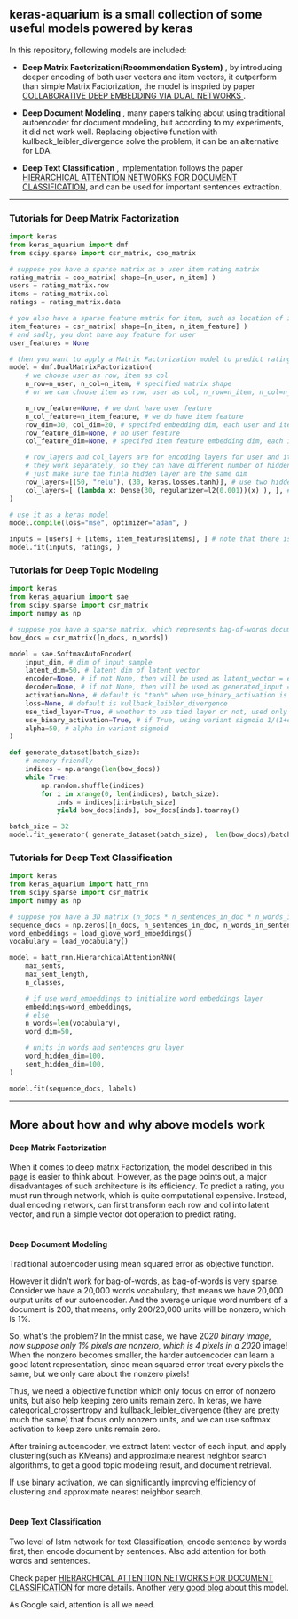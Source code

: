 ## keras-aquarium is a small collection of some useful models powered by keras  

In this repository, following models are included:

- __Deep Matrix Factorization(Recommendation System)__ , by introducing deeper encoding of both user vectors and item vectors, it outperform than simple Matrix Factorization, the model is inspried by paper [COLLABORATIVE DEEP EMBEDDING VIA DUAL NETWORKS ](https://openreview.net/pdf?id=r1w7Jdqxl).

- __Deep Document Modeling__ , many papers talking about using traditional autoencoder for document modeling, but according to my experiments, it did not work well. Replacing objective function with kullback\_leibler\_divergence solve the problem, it can be an alternative for LDA.

- __Deep Text Classification__ , implementation follows the paper [HIERARCHICAL ATTENTION NETWORKS FOR DOCUMENT CLASSIFICATION](https://www.cs.cmu.edu/~hovy/papers/16HLT-hierarchical-attention-networks.pdf), and can be used for important sentences extraction.


------------------------------------------------------  


### Tutorials for Deep Matrix Factorization  

```python
import keras
from keras_aquarium import dmf
from scipy.sparse import csr_matrix, coo_matrix

# suppose you have a sparse matrix as a user item rating matrix
rating_matrix = coo_matrix( shape=[n_user, n_item] )
users = rating_matrix.row
items = rating_matrix.col
ratings = rating_matrix.data

# you also have a sparse feature matrix for item, such as location of item, price of item, etc.
item_features = csr_matrix( shape=[n_item, n_item_feature] )
# and sadly, you dont have any feature for user
user_features = None

# then you want to apply a Matrix Factorization model to predict ratings
model = dmf.DualMatrixFactorization(
    # we choose user as row, item as col
    n_row=n_user, n_col=n_item, # specified matrix shape
    # or we can choose item as row, user as col, n_row=n_item, n_col=n_user, just transpose the matrix

    n_row_feature=None, # we dont have user feature
    n_col_feature=n_item_feature, # we do have item feature
    row_dim=30, col_dim=20, # specifed embedding dim, each user and item is then first embedded as a vector
    row_feature_dim=None, # no user feature
    col_feature_dim=None, # specifed item feature embedding dim, each item feature will be encoded as a dense vector

    # row_layers and col_layers are for encoding layers for user and item,
    # they work separately, so they can have different number of hidden layers
    # just make sure the finla hidden layer are the same dim
    row_layers=[(50, "relu"), (30, keras.losses.tanh)], # use two hidden layers, first one is a dense layer with 50 unit and relu activation, second one is a dense layer with 30 unit and tanh activation
    col_layers=[ (lambda x: Dense(30, regularizer=l2(0.001))(x) ), ], # can use a callable to create a hidden layer
)

# use it as a keras model
model.compile(loss="mse", optimizer="adam", )

inputs = [users] + [items, item_features[items], ] # note that there is no user_features
model.fit(inputs, ratings, )
```


### Tutorials for Deep Topic Modeling

```python
import keras
from keras_aquarium import sae
from scipy.sparse import csr_matrix
import numpy as np

# suppose you have a sparse matrix, which represents bag-of-words documents
bow_docs = csr_matrix([n_docs, n_words])

model = sae.SoftmaxAutoEncoder(
    input_dim, # dim of input sample
    latent_dim=50, # latent dim of latent vector
    encoder=None, # if not None, then will be used as latent_vector = encoder(input_layer),
    decoder=None, # if not None, then will be used as generated_input = decoder(latent_vector)
    activation=None, # default is "tanh" when use_binary_activation is False, otherwise variant sigmoid
    loss=None, # default is kullback_leibler_divergence
    use_tied_layer=True, # whether to use tied layer or not, used only when encoder and decoder is None
    use_binary_activation=True, # if True, using variant sigmoid 1/(1+exp(alpha*-x))
    alpha=50, # alpha in variant sigmoid
)

def generate_dataset(batch_size):
    # memory friendly
    indices = np.arange(len(bow_docs))
    while True:
        np.random.shuffle(indices)
        for i in xrange(0, len(indices), batch_size):
            inds = indices[i:i+batch_size]
            yield bow_docs[inds], bow_docs[inds].toarray()

batch_size = 32
model.fit_generator( generate_dataset(batch_size),  len(bow_docs)/batch_size, )
```


### Tutorials for Deep Text Classification

```python
import keras
from keras_aquarium import hatt_rnn
from scipy.sparse import csr_matrix
import numpy as np

# suppose you have a 3D matrix (n_docs * n_sentences_in_doc * n_words_in_sentence), represents documents,
sequence_docs = np.zeros([n_docs, n_sentences_in_doc, n_words_in_sentence]) # padding zeros
word_embeddings = load_glove_word_embeddings()
vocabulary = load_vocabulary()

model = hatt_rnn.HierarchicalAttentionRNN(
    max_sents,
    max_sent_length,
    n_classes,

    # if use word_embeddings to initialize word embeddings layer
    embeddings=word_embeddings,
    # else
    n_words=len(vocabulary),
    word_dim=50,

    # units in words and sentences gru layer
    word_hidden_dim=100,
    sent_hidden_dim=100,
)

model.fit(sequence_docs, labels)
```

------------------------------------------------------  

## More about how and why above models work

#### Deep Matrix Factorization
When it comes to deep matrix Factorization, the model described in this [page](http://blog.richardweiss.org/2016/09/25/movie-embeddings.html) is easier to think about.
However, as the page points out, a major disadvantages of such architecture is its efficiency.
To predict a rating, you must run through network, which is quite computational expensive.
Instead, dual encoding network, can first transform each row and col into latent vector, and run a simple vector dot operation to predict rating.
<br/>
<br/>

#### Deep Document Modeling
Traditional autoencoder using mean squared error as objective function.

However it didn't work for bag-of-words, as bag-of-words is very sparse.
Consider we have a 20,000 words vocabulary, that means we have 20,000 output units of our autoencoder.
And the average unique word numbers of a document is 200, that means, only 200/20,000 units will be nonzero, which is 1%.

So, what's the problem? In the mnist case, we have 20*20 binary image, now suppose only 1% pixels are nonzero, which is 4 pixels in a 20*20 image!
When the nonzero becomes smaller, the harder autoencoder can learn a good latent representation, since mean squared error treat every pixels the same, but we only care about the nonzero pixels!

Thus, we need a objective function which only focus on error of nonzero units, but also help keeping zero units remain zero.
In keras, we have categorical_crossentropy and kullback_leibler_divergence (they are pretty much the same) that focus only nonzero units, and we can use softmax activation to keep zero units remain zero.

After training autoencoder, we extract latent vector of each input, and apply clustering(such as KMeans) and approximate nearest neighbor search algorithms, to get a good topic modeling result, and document retrieval.

If use binary activation, we can significantly improving efficiency of clustering and approximate nearest neighbor search.
<br/>
<br/>

#### Deep Text Classification
Two level of lstm network for text Classification, encode sentence by words first, then encode document by sentences.
Also add attention for both words and sentences.

Check paper [HIERARCHICAL ATTENTION NETWORKS FOR DOCUMENT CLASSIFICATION](https://www.cs.cmu.edu/~hovy/papers/16HLT-hierarchical-attention-networks.pdf) for more details.
Another [very good blog](https://explosion.ai/blog/deep-learning-formula-nlp) about this model.

As Google said, attention is all we need.
